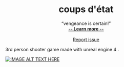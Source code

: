 <h1 align="center"> coups d'état</h1>
<p align="center">
    “vengeance is certain!”
  <br>
  <a href="#"><strong> -- Learn more -- </strong></a>
  <br>
  <br>
   <a href="">Report issue</a>
</p>

3rd person shooter game made with unreal engine 4 .

<a href="https://www.youtube.com/watch?v=z0zuNxtGxMM
" target="_blank"><img src="" 
alt="IMAGE ALT TEXT HERE"  /></a>
